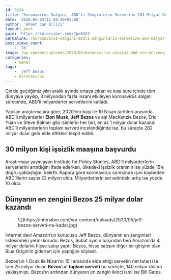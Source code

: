```yaml
---
id: 6324
title: 'Koronavirüs Salgını, ABD’li Zenginlerin Servetine 283 Milyar Dolar Kattı'
date: '2020-05-03T11:50:40+03:00'
author: 'Ahmet Can Bilici'
layout: post
guid: 'https://intersiber.com/?p=6324'
permalink: /koronavirus-salgini-abdli-zenginlerin-servetine-283-milyar-dolar-katti/
post_views_count:
    - '76'
image: /wp-content/uploads/2020/05/koronavirus-salgini-abd-nin-en-zenginlerinin-servetine-283-milyar-dolar-katti.jpeg
categories:
    - Genel
tags:
    - 'jeff bezos'
    - koronavirüs
---
```


Çin’de geçtiğimiz yılın aralık ayında ortaya çıkan ve kısa süre içinde tüm dünyaya yayılıp, 3 milyondan fazla insanı etkileyen koronavirüs salgını sürecinde, ABD’li milyarderler servetlerini katladı.

Yapılan araştırmalara göre, 2020’nin başı ile 10 Nisan tarihleri arasında ABD’li milyarderler **Elon** **Musk**, **Jeff** **Bezos** ve eşi MacKenzie Bezos, Eric Yuan ve Steve Balmer gibi isimlerin her biri, en az 1 milyar dolar kazandı. ABD’li milyarderlerin toplam serveti incelendiğinde ise, bu süreçte 282 milyar dolar gelir elde ettikleri tespit edildi.

## 30 milyon kişi işsizlik maaşına başvurdu

Araştırmayı yayınlayan Institute for Policy Studies, ABD’li milyarderlerin servetlerini artırdığını ifade ederken, ülkedeki işsizlik oranının ise yüzde 15’e doğru yaklaştığını belirtti. Rapora göre koronavirüs sürecinde işini kaybeden ABD’lilerin sayısı 22 milyon oldu. Milyarderlerin servetindeki artış ise yüzde 10 oldu.

## Dünyanın en zengini Bezos 25 milyar dolar kazandı

<figure class="wp-block-image size-large">![](https://intersiber.com/wp-content/uploads/2020/05/jeff-bezos-serveti-ne-kadar.jpg)</figure>İnternet devi Amazon’un kurucusu Jeff Bezos, dünyanın en zenginleri listesindeki yerini korudu. Bezos, Şubat ayının başından beri Amazon’da 4 milyar dolarlık hisse satışı yaptı. Bezos, hisse satışını diğer bir girişimi olan Blue Origin’in giderleri için yaptığını söyledi.

Bezos’un 1 Ocak ile Nisan’ın 15’i arasında elde ettiği servetin net tutarı ise tam 25 milyar dolar. **Bezos**’un **toplam** **serveti** bu süreçte, 140 milyar dolara yaklaşmıştı. Bezos’ın ardından dünyanın en zengin ikinci ismi ise Bill Gates.